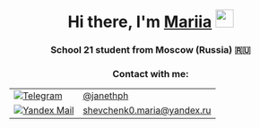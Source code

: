 <h1 align="center">Hi there, I'm <a href="https://daniilshat.ru/" target="_blank">Mariia</a>
<img src="https://github.com/blackcater/blackcater/raw/main/images/Hi.gif" height="32"/></h1>
<h3 align="center">School 21 student from Moscow (Russia) 🇷🇺</h3>
<h3 align="center">Contact with me: </h3>

<div style="text-align: center;">
    <table style="margin: auto;">
        <tr>
            <td>
                <a href="https://t.me/janethph" target="_blank">
                    <img src="https://img.shields.io/badge/Telegram-2CA5E0?style=for-the-badge&logo=telegram&logoColor=white" alt="Telegram">
                </a>
            </td>
            <td>
                <a href="https://t.me/janethph" target="_blank">@janethph</a>
            </td>
        </tr>
        <tr>
            <td>
                <a href="mailto:shevchenk0.maria@yandex.ru" target="_blank">
                    <img src="https://img.shields.io/badge/Yandex%20Mail-FFCC00?style=for-the-badge&logo=yandex&logoColor=white" alt="Yandex Mail">
                </a>
            </td>
            <td>
                <a href="mailto:shevchenk0.maria@yandex.ru" target="_blank">shevchenk0.maria@yandex.ru</a>
            </td>
        </tr>
    </table>
</div>
